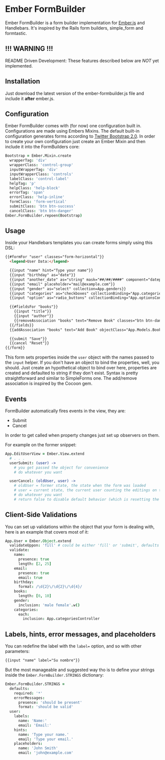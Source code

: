 # Ember FormBuilder

Ember FormBuilder is a form builder implementation for [Ember.js](http://emberjs.com) and Handlebars. It's inspired by the Rails form builders, simple_form and formtastic.

## **!!! WARNING !!!**

README Driven Development: These features described below are *NOT* yet implemented.

## Installation

Just download the latest version of the ember-formbuilder.js file and include it **after** ember.js.

## Configuration

Ember FormBuilder comes with (for now) one configuration built in. Configurations are made using Embers Mixins. The default built-in configuration generates forms according to [Twitter Bootstrap 2.0](http://twitter.github.com/bootstrap/).
In order to create your own configuration just create an Ember Mixin and then include it into the FormBuilders core:

```coffeescript
Bootstrap = Ember.Mixin.create
  wrapperTag: 'div'
  wrapperClass: 'control-group'
  inputWrapperTag: 'div'
  inputWrapperClass: 'controls'
  labelClass: 'control-label'
  helpTag: 'p'
  helpClass: 'help-block'
  errorTag: 'span'
  errorClass: 'help-inline'
  formClass: 'form-vertical'
  submitClass: 'btn btn-success'
  cancelClass: 'btn btn-danger'
Ember.FormBuilder.repoen(Bootstrap)
```

## Usage

Inside your Handlebars templates you can create forms simply using this DSL:

```html
{{#formFor "user" classes="form-horizontal"}}
  <legend>User Data:</legend>

  {{input "name" hint="Type your name"}}
  {{input "birthday" as="date"}}
  {{input "another_date" as="string" mask="##/##/####" component="datepicker"}}
  {{input "email" placeholder="mail@example.com"}}
  {{input "gender" as="select" collection=App.genders}}
  {{input "categories" as="checkboxes" collectionBinding="App.categoriesController"}}
  {{input "option" as="radio_buttons" collectionBinding="App.optionsController"}}

  {{#fieldsFor "books"}}
    {{input "title"}}
    {{input "author"}}
    {{removeAssociation "books" text="Remove Book" classes="btn btn-danger"}}
  {{/fields}}
  {{addAssociation "books" text="Add Book" objectClass="App.Models.Book" classes="btn btn-success"}}

  {{submit "Save"}}
  {{cancel "Reset"}}
{{/form}}
```

This form sets properties inside the `user` object with the names passed to the `input` helper.
If you don't have an object to bind the properties, well, you should. Just create an hypothetical object to bind over here, properties are created and defaulted to string if they don't exist.
Syntax is pretty straightforward and similar to SimpleForms one.
The add/remove association is inspired by the Cocoon gem.

## Events

FormBuilder automatically fires events in the view, they are:
* <modelName>Submit
* <modelName>Cancel

In order to get called when property changes just set up observers on them.

For example on the former snippet:

```coffeescript
App.EditUserView = Ember.View.extend
  # . . .
  userSubmit: (user) ->
    # you get passed the object for convenience
    # do whatever you want

  userCancel: (oldUser, user) ->
    # oldUser = former state, the state when the form was loaded
    # user = current state, the current user counting the editings on the form
    # do whatever you want
    # return false to disable default behavior (which is resetting the properties)
```

## Client-Side Validations

You can set up validations within the object that your form is dealing with, here is an example that covers most of it:

```coffeescript
App.User = Ember.Object.extend
  validateUppon: 'fill' # could be either 'fill' or 'submit', defaults to 'submit'
  validate:
    name:
      presence: true
      length: [2, 25]
    email:
      presence: true
      email: true
    birthday:
      format: /\d{2}\/\d{2}\/\d{4}/
    books:
      length: [0, 10]
    gender:
      inclusion: 'male female'.w()
    categories:
      each:
        inclusion: App.categoriesController
```

## Labels, hints, error messages, and placeholders

You can redefine the label with the `label=` option, and so with other parameters:

```html
{{input "name" label="Su nombre"}}
```

But the most manageable and suggested way tho is to define your strings inside the `Ember.FormBuilder.STRINGS` dictionary:

```coffeescript
Ember.FormBuilder.STRINGS =
  defaults:
    required: '*'
    errorMessages:
      presence: 'should be present'
      format: 'should be valid'
  user:
    labels:
      name: 'Name:'
      email: 'Email:'
    hints:
      name: 'Type your name.'
      email: 'Type your email.'
    placeholders:
      name: 'John Smith'
      email: 'john@example.com'
```
